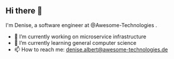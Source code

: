 ## Hi there 👋

I'm Denise, a software engineer at @Awesome-Technologies .

- 🔭 I’m currently working on microservice infrastructure
- 🌱 I’m currently learning general computer science
- 📫 How to reach me: denise.albert@awesome-technologies.de


<!--
**DeAl2023/DeAl2023** is a ✨ _special_ ✨ repository because its `README.md` (this file) appears on your GitHub profile.

Here are some ideas to get you started:

- 🔭 I’m currently working on ...
- 🌱 I’m currently learning ...
- 👯 I’m looking to collaborate on ...
- 🤔 I’m looking for help with ...
- 💬 Ask me about ...
- 📫 How to reach me: ...
- 😄 Pronouns: ...
- ⚡ Fun fact: ...
-->
